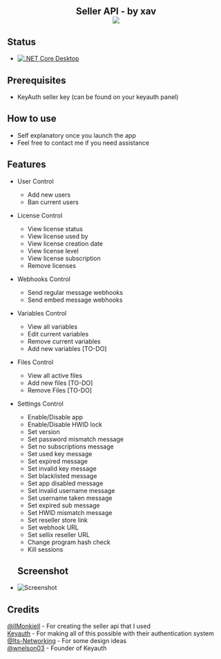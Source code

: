 <h2 align="center"> Seller API - by xav  <br> <img src="https://cdn.upload.systems/uploads/X71JQj6j.png" </img> 

## Status
- [![.NET Core Desktop](https://github.com/xavzen/KeyAuth-SellerAPI/actions/workflows/dotnet-desktop.yml/badge.svg?branch=master)](https://github.com/xavzen/KeyAuth-SellerAPI/actions/workflows/dotnet-desktop.yml)

## Prerequisites 
- KeyAuth seller key (can be found on your keyauth panel)

## How to use
- Self explanatory once you launch the app
- Feel free to contact me if you need assistance

## Features
* User Control
  - Add new users
  - Ban current users
  
* License Control
  - View license status
  - View license used by
  - View license creation date
  - View license level
  - View license subscription
  - Remove licenses

* Webhooks Control
  - Send regular message webhooks
  - Send embed message webhooks

* Variables Control
  - View all variables
  - Edit current variables
  - Remove current variables
  - Add new variables [TO-DO]

* Files Control
  - View all active files
  - Add new files [TO-DO]
  - Remove Files [TO-DO]

* Settings Control
  - Enable/Disable app
  - Enable/Disable HWID lock
  - Set version
  - Set password mismatch message
  - Set no subscriptions message
  - Set used key message
  - Set expired message
  - Set invalid key message
  - Set blacklisted message
  - Set app disabled message
  - Set invalid username message
  - Set username taken message
  - Set expired sub message
  - Set HWID mismatch message
  - Set reseller store link
  - Set webhook URL
  - Set sellix reseller URL
  - Change program hash check
  - Kill sessions
 
  ## Screenshot 
- ![Screenshot](https://cdn.upload.systems/uploads/W4GLPw1l.png)
  
 ## Credits
[@lIMonkieIl](https://github.com/lIMonkieIl) - For creating the seller api that I used<br>
[Keyauth](https://github.com/KeyAuth) - For making all of this possible with their authentication system<br>
[@Its-Networking](https://github.com/Its-Networking) - For some design ideas<br>
[@wnelson03](https://github.com/wnelson03) - Founder of Keyauth



